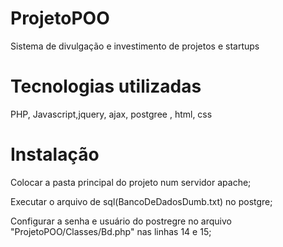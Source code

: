 # ProjetoPOO
Sistema de divulgação e investimento de projetos e startups
# Tecnologias utilizadas 
PHP, Javascript,jquery, ajax, postgree , html, css


# Instalação
Colocar a pasta principal do projeto num servidor apache;

Executar o arquivo de sql(BancoDeDadosDumb.txt) no postgre;

Configurar a senha e usuário do postregre no arquivo "ProjetoPOO/Classes/Bd.php" nas linhas 14 e 15; 

